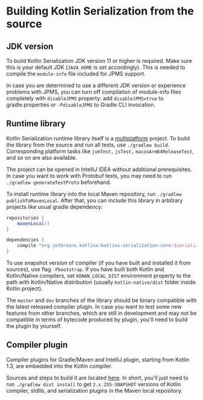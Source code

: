 # Building Kotlin Serialization from the source

## JDK version

To build Kotlin Serialization JDK version 11 or higher is required. Make sure this is your default JDK (`JAVA_HOME` is set accordingly).
This is needed to compile the `module-info` file included for JPMS support.

In case you are determined to use a different JDK version or experience problems with JPMS, you can turn off compilation of module-info files
completely with `disableJPMS` property: add `disableJPMS=true` to gradle.properties or `-PdisableJPMS` to Gradle CLI invocation.

## Runtime library

Kotlin Serialization runtime library itself is a [multiplatform](http://kotlinlang.org/docs/reference/multiplatform.html) project.
To build the library from the source and run all tests, use `./gradlew build`. Corresponding platform tasks like `jvmTest,` `jsTest,` `macosArm64ReleaseTest`, and so on are also available.

The project can be opened in IntelliJ IDEA without additional prerequisites.
In case you want to work with Protobuf tests, you may need to run `./gradlew generateTestProto` beforehand.


To install runtime library into the local Maven repository, run `./gradlew publishToMavenLocal`. 
After that, you can include this library in arbitrary projects like usual gradle dependency:

```gradle
repositories {
    mavenLocal()
}

dependencies {
    compile "org.jetbrains.kotlinx:kotlinx-serialization-core:$serialization_version"
}
```

To use snapshot version of compiler (if you have built and installed it from sources), use flag `-Pbootstrap`.
If you have built both Kotlin and Kotlin/Native compilers, set `KONAN_LOCAL_DIST` environment property to the path with Kotlin/Native distribution
(usually `kotlin-native/dist` folder inside Kotlin project).

The `master` and `dev` branches of the library should be binary compatible with the latest released compiler plugin. In case you want to test some new features from other branches,
which are still in development and may not be compatible in terms of bytecode produced by plugin, you'll need to build the plugin by yourself.

## Compiler plugin

Compiler plugins for Gradle/Maven and IntelliJ plugin, starting from Kotlin 1.3, are embedded into the Kotlin compiler. 

Sources and steps to build it are located [here](https://github.com/JetBrains/kotlin/tree/master/plugins/kotlinx-serialization).
In short, you'll just need to run `./gradlew dist install` to get `2.x.255-SNAPSHOT` versions of Kotlin compiler, stdlib, and serialization plugins in the Maven local repository.
